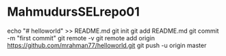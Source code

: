 # MahmudursSELrepo01

echo "# helloworld" >> README.md
git init
git add README.md
git commit -m "first commit"
git remote -v
git remote add origin https://github.com/mrahman77/helloworld.git
git push -u origin master
